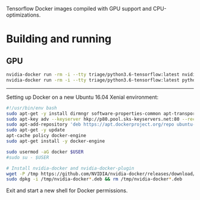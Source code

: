 Tensorflow Docker images compiled with GPU support and CPU-optimizations.

# Building and running

## GPU

```bash
nvidia-docker run -rm -i --tty triage/python3.6-tensorflow:latest nvidia-smi
nvidia-docker run -rm -i --tty triage/python3.6-tensorflow:latest python -c "from tensorflow.python.client import device_lib; print(device_lib.list_local_devices())"
```

----

Setting up Docker on a new Ubuntu 16.04 Xenial environment:

```bash
#!/usr/bin/env bash
sudo apt-get -y install dirmngr software-properties-common apt-transport-https
sudo apt-key adv --keyserver hkp://p80.pool.sks-keyservers.net:80 --recv-keys 58118E89F3A912897C070ADBF76221572C52609D
sudo apt-add-repository 'deb https://apt.dockerproject.org/repo ubuntu-xenial main'
sudo apt-get -y update
apt-cache policy docker-engine
sudo apt-get install -y docker-engine

sudo usermod -aG docker $USER
#sudo su - $USER

# Install nvidia-docker and nvidia-docker-plugin
wget -P /tmp https://github.com/NVIDIA/nvidia-docker/releases/download/v1.0.1/nvidia-docker_1.0.1-1_amd64.deb
sudo dpkg -i /tmp/nvidia-docker*.deb && rm /tmp/nvidia-docker*.deb
```

Exit and start a new shell for Docker permissions.
